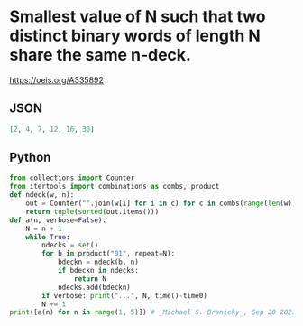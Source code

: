 # Smallest value of N such that two distinct binary words of length N share the same n\-deck\.
https://oeis.org/A335892
## JSON
```JSON
[2, 4, 7, 12, 16, 30]
```
## Python
```Python
from collections import Counter
from itertools import combinations as combs, product
def ndeck(w, n):
    out = Counter("".join(w[i] for i in c) for c in combs(range(len(w)), n))
    return tuple(sorted(out.items()))
def a(n, verbose=False):
    N = n + 1
    while True:
        ndecks = set()
        for b in product("01", repeat=N):
            bdeckn = ndeck(b, n)
            if bdeckn in ndecks:
                return N
            ndecks.add(bdeckn)
        if verbose: print("...", N, time()-time0)
        N += 1
print([a(n) for n in range(1, 5)]) # _Michael S. Branicky_, Sep 20 2021
```
